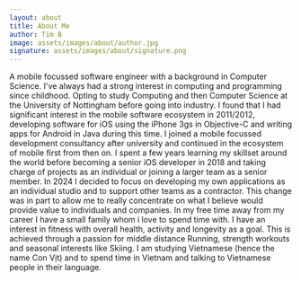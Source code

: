 ```yaml
---
layout: about
title: About Me
author: Tim B
image: assets/images/about/author.jpg
signature: assets/images/about/signature.png
---
```


A mobile focussed software engineer with a background in Computer Science. I've always had a strong interest in computing and programming since childhood. Opting to study Computing and then Computer Science at the University of Nottingham before going into industry. 
I found that I had significant interest in the mobile software ecosystem in 2011/2012, developing software for iOS using the iPhone 3gs in Objective-C and writing apps for Android in Java during this time. I joined a mobile focussed development consultancy after university and continued in the ecosystem of mobile first from then on. I spent a few years learning my skillset around the world before becoming a senior iOS developer in 2018 and taking charge of projects as an individual or joining a larger team as a senior member. In 2024 I decided to focus on developing my own applications as an individual studio and to support other teams as a contractor. This change was in part to allow me to really concentrate on what I believe would provide value to individuals and companies.
In my free time away from my career I have a small family whom i love to spend time with. I have an interest in fitness with overall health, activity and longevity as a goal. This is achieved through a passion for middle distance Running, strength workouts and seasonal interests like Skiing. 
I am studying Vietnamese (hence the name Con Vịt) and to spend time in Vietnam and talking to Vietnamese people in their language.